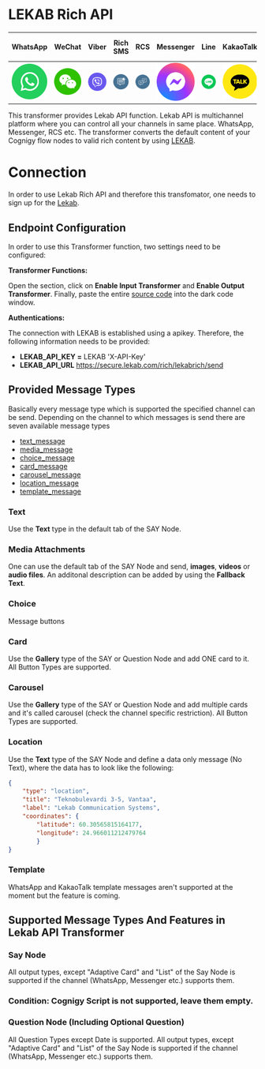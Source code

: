 # LEKAB Rich API
WhatsApp             |  WeChat | Viber | Rich SMS |  RCS | Messenger | Line | KakaoTalk | Instagram | Apple Business Chat 
:-------------------------:|:-------------------------:|:-------------------------:|:-------------------------:|:-------------------------:|:-------------------------:|:-------------------------:|:-------------------------:|:-------------------------:|:-------------------------:
![](./docs/Lekab-WhatsApp.svg)  |  ![](./docs/Lekab-Wechat.svg)  |  ![](./docs/Lekab-viber.svg)  |  ![](./docs/Lekab-rich-sms-02_1.svg)  |  ![](./docs/Lekab-rcs.svg)|  ![](./docs/Lekab-messenger.svg)|  ![](./docs/Lekab-Line.svg)|  ![](./docs/Lekab-Kakao-Talk.svg)|  ![](./docs/Lekab-instagram.svg)|  ![](./docs/Lekab-Apple-business-chat.svg)


This transformer provides Lekab API function. Lekab API is multichannel platform where you can control all your channels in same place. WhatsApp, Messenger, RCS etc. The transformer converts the default content of your Cognigy flow nodes to valid rich content by using [LEKAB](https://www.lekab.com/en/rich-channels).

# Connection

In order to use Lekab Rich API and therefore this transfomator, one needs to sign up for the [Lekab](https://www.lekab.com/en/contact).

## Endpoint Configuration

In order to use this Transformer function, two settings need to be configured:

**Transformer Functions:**

Open the section, click on **Enable Input Transformer** and **Enable Output Transformer**. Finally, paste the entire [source code](./transformer.ts) into the dark code window.

**Authentications:**

The connection with LEKAB is established using a apikey. Therefore, the following information needs to be provided:

- **LEKAB_API_KEY =** LEKAB  'X-API-Key'
- **LEKAB_API_URL** https://secure.lekab.com/rich/lekabrich/send

## Provided Message Types

Basically every message type which is supported the specified channel can be send. Depending on the channel to which messages is send there are seven available message types

- [text_message](#text)
- [media_message](#media-attachments)
- [choice_message](#choice)
- [card_message](#card)
- [carousel_message](#carousel)
- [location_message](#location)
- [template_message](#template)

### Text

Use the **Text** type in the default tab of the SAY Node. 

### Media Attachments

One can use the default tab of the SAY Node and send, **images**, **videos** or **audio files**. An additonal description can be added by using the **Fallback Text**.

### Choice

Message buttons

### Card

Use the **Gallery** type of the SAY or Question Node and add ONE card to it. All Button Types are supported.

### Carousel

Use the **Gallery** type of the SAY or Question Node and add multiple cards and it's called carousel (check the channel specific restriction). All Button Types are supported.

### Location

Use the **Text** type of the SAY Node and define a data only message (No Text), where the data has to look like the following:

```json
{
	"type": "location",
    "title": "Teknobulevardi 3-5, Vantaa",
	"label": "Lekab Communication Systems",
	"coordinates": {
		"latitude": 60.30565815164177, 
		"longitude": 24.966011212479764
		}
}
```

### Template

WhatsApp and KakaoTalk template messages aren't supported at the moment but the feature is coming.

## Supported Message Types And Features in Lekab API Transformer

### Say Node

All output types, except "Adaptive Card" and "List" of the Say Node is supported if the channel (WhatsApp, Messenger etc.) supports them. 

### Condition: Cognigy Script is not supported, leave them empty.

### Question Node (Including Optional Question)

All Question Types except Date is supported. All output types, except "Adaptive Card" and "List" of the Say Node is supported if the channel (WhatsApp, Messenger etc.) supports them. 
